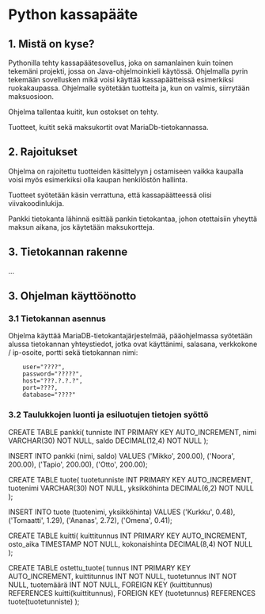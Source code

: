 # Python kassapääte

## 1. Mistä on kyse?

Pythonilla tehty kassapäätesovellus, joka on samanlainen kuin toinen tekemäni projekti, jossa on Java-ohjelmoinkieli käytössä. Ohjelmalla pyrin tekemään sovellusken mikä voisi käyttää kassapäätteissä esimerkiksi ruokakaupassa.
Ohjelmalle syötetään tuotteita ja, kun on valmis, siirrytään maksuosioon.

Ohjelma tallentaa kuitit, kun ostokset on tehty.

Tuotteet, kuitit sekä maksukortit ovat MariaDb-tietokannassa.

## 2. Rajoitukset

Ohjelma on rajoitettu tuotteiden käsittelyyn j ostamiseen vaikka kaupalla voisi myös esimerkiksi olla kaupan henkilöstön hallinta.

Tuotteet syötetään käsin verrattuna, että kassapäätteessä olisi viivakoodinlukija.

Pankki tietokanta lähinnä esittää pankin tietokantaa, johon otettaisiin yheyttä maksun aikana, jos käytetään maksukortteja.

## 3. Tietokannan rakenne

...

## 3. Ohjelman käyttöönotto

### 3.1 Tietokannan asennus

Ohjelma käyttää MariaDB-tietokantajärjestelmää, pääohjelmassa syötetään alussa tietokannan yhteystiedot, jotka ovat käyttänimi, salasana, verkkokone / ip-osoite, portti sekä tietokannan nimi:

        user="????",
        password="?????",
        host="???.?.?.?",
        port=????,
        database="????"

### 3.2 Taulukkojen luonti ja esiluotujen tietojen syöttö

CREATE TABLE pankki(
tunniste INT PRIMARY KEY AUTO_INCREMENT,
nimi VARCHAR(30) NOT NULL,
saldo DECIMAL(12,4) NOT NULL
);

INSERT INTO pankki (nimi, saldo)
VALUES
('Mikko', 200.00),
('Noora', 200.00),
('Tapio', 200.00),
('Otto', 200.00);

CREATE TABLE tuote(
tuotetunniste INT PRIMARY KEY AUTO_INCREMENT,
tuotenimi VARCHAR(30) NOT NULL,
yksikköhinta DECIMAL(6,2) NOT NULL
);

INSERT INTO tuote (tuotenimi, yksikköhinta)
VALUES
('Kurkku', 0.48),
('Tomaatti', 1.29),
('Ananas', 2.72),
('Omena', 0.41);

CREATE TABLE kuitti(
kuittitunnus INT PRIMARY KEY AUTO_INCREMENT,
osto_aika TIMESTAMP NOT NULL,
kokonaishinta DECIMAL(8,4) NOT NULL
);

CREATE TABLE ostettu_tuote(
tunnus INT PRIMARY KEY AUTO_INCREMENT,
kuittitunnus INT NOT NULL,
tuotetunnus INT NOT NULL,
tuotemäärä INT NOT NULL,
FOREIGN KEY (kuittitunnus) REFERENCES kuitti(kuittitunnus),
FOREIGN KEY (tuotetunnus) REFERENCES tuote(tuotetunniste)
);
